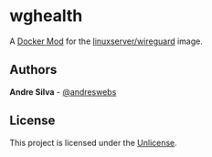 # wghealth

A [Docker Mod](https://github.com/linuxserver/docker-mods) for the [linuxserver/wireguard](https://github.com/linuxserver/docker-wireguard) image.

## Authors

**Andre Silva** - [@andreswebs](https://github.com/andreswebs)

## License

This project is licensed under the [Unlicense](UNLICENSE.md).
